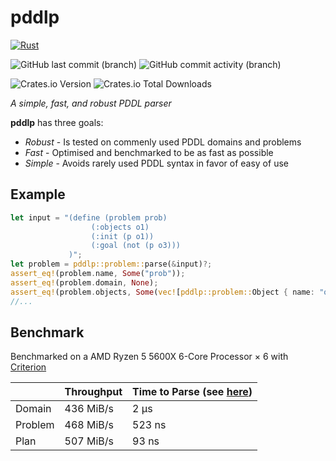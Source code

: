 # pddlp

[![Rust](https://github.com/jamadaha/seeker/actions/workflows/rust.yml/badge.svg)](https://github.com/jamadaha/seeker/actions/workflows/rust.yml)

![GitHub last commit (branch)](https://img.shields.io/github/last-commit/jamadaha/seeker/master)
![GitHub commit activity (branch)](https://img.shields.io/github/commit-activity/m/jamadaha/seeker)

![Crates.io Version](https://img.shields.io/crates/v/pddlp)
![Crates.io Total Downloads](https://img.shields.io/crates/d/pddlp)



_A simple, fast, and robust PDDL parser_

**pddlp** has three goals:

+ *Robust* - Is tested on commenly used PDDL domains and problems
+ *Fast* - Optimised and benchmarked to be as fast as possible
+ *Simple* - Avoids rarely used PDDL syntax in favor of easy of use

## Example
```rust
let input = "(define (problem prob)
                  (:objects o1)
                  (:init (p o1))
                  (:goal (not (p o3)))
             )";
let problem = pddlp::problem::parse(&input)?;
assert_eq!(problem.name, Some("prob"));
assert_eq!(problem.domain, None);
assert_eq!(problem.objects, Some(vec![pddlp::problem::Object { name: "o1", type_name: None }]));
//...
```

## Benchmark
Benchmarked on a AMD Ryzen 5 5600X 6-Core Processor × 6 with [Criterion](https://github.com/bheisler/criterion.rs)

|               | Throughput | Time to Parse (see [here](https://github.com/jamadaha/pddlp/tree/master/benches/benchmarks)) |
|---------------|------------|--------|
| Domain        | 436 MiB/s  |   2 µs |
| Problem       | 468 MiB/s  | 523 ns |
| Plan          | 507 MiB/s  |  93 ns |
